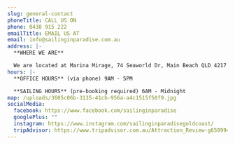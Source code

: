 ```yaml
---
slug: general-contact
phoneTitle: CALL US ON
phone: 0438 915 222
emailTitle: EMAIL US AT
email: info@sailinginparadise.com.au
address: |-
  **WHERE WE ARE**

  We are located at Marina Mirage, 74 Seaworld Dr, Main Beach QLD 4217
hours: |-
  **OFFICE HOURS** (via phone) 9AM - 5PM

  **SAILING HOURS** (pre-booking required) 6AM - Midnight
map: /uploads/3605c06b-3135-41cb-956a-a4c1515f50f9.jpg
socialMedia:
  facebook: https://www.facebook.com/sailinginparadise
  googlePlus: ""
  instagram: https://www.instagram.com/sailinginparadisegoldcoast/
  tripAdvisor: https://www.tripadvisor.com.au/Attraction_Review-g658994-d4705796-Reviews-Sailing_In_Paradise-Main_Beach_Gold_Coast_Queensland.html
---
```

